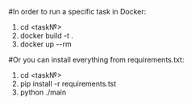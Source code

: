 #In order to run a specific task in Docker:

1. cd <task№>
2. docker build -t <name> .
3. docker up --rm <name>

#Or you can install everything from requirements.txt:

1. cd <task№>
2. pip install -r requirements.tst
3. python ./main
